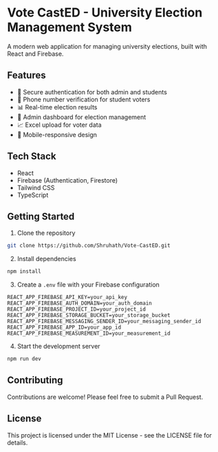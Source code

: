 # Vote CastED - University Election Management System

A modern web application for managing university elections, built with React and Firebase.

## Features

- 🔐 Secure authentication for both admin and students
- 📱 Phone number verification for student voters
- 📊 Real-time election results
- 📝 Admin dashboard for election management
- 📈 Excel upload for voter data
- 📱 Mobile-responsive design

## Tech Stack

- React
- Firebase (Authentication, Firestore)
- Tailwind CSS
- TypeScript

## Getting Started

1. Clone the repository
```bash
git clone https://github.com/Shruhath/Vote-CastED.git
```

2. Install dependencies
```bash
npm install
```

3. Create a `.env` file with your Firebase configuration
```env
REACT_APP_FIREBASE_API_KEY=your_api_key
REACT_APP_FIREBASE_AUTH_DOMAIN=your_auth_domain
REACT_APP_FIREBASE_PROJECT_ID=your_project_id
REACT_APP_FIREBASE_STORAGE_BUCKET=your_storage_bucket
REACT_APP_FIREBASE_MESSAGING_SENDER_ID=your_messaging_sender_id
REACT_APP_FIREBASE_APP_ID=your_app_id
REACT_APP_FIREBASE_MEASUREMENT_ID=your_measurement_id
```

4. Start the development server
```bash
npm run dev
```

## Contributing

Contributions are welcome! Please feel free to submit a Pull Request.

## License

This project is licensed under the MIT License - see the LICENSE file for details.
